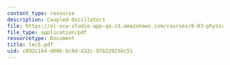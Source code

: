 ```yaml
---
content_type: resource
description: Coupled Oscillators
file: https://ol-ocw-studio-app-qa.s3.amazonaws.com/courses/8-03-physics-iii-spring-2003/c892c164d60bbc9dd32c97b32925bc51_lec5.pdf
file_type: application/pdf
resourcetype: Document
title: lec5.pdf
uid: c892c164-d60b-bc9d-d32c-97b32925bc51
---
```


